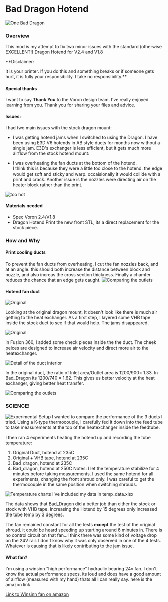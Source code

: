# Bad Dragon Hotend
![One Bad Dragon](bad_dragon_profile.png?raw=true)
### Overview
This mod is my attempt to fix two minor issues with the standard (otherwise EXCELLENT!) Dragon Hotend for V2.4 and V1.8

**Disclaimer:

It is your printer.  If you do this and something breaks or if someone gets hurt, it is fully your responsibility.  I take no responsibility.**

#### Special thanks
I want to say **Thank You** to the Voron design team.  I've really enjoyed learning from you.  Thank you for sharing your files and advice.

#### Issues:

I had two main issues with the stock dragon mount:
* I was getting hotend jams when I switched to using the Dragon.
I have been using E3D V6 hotends in AB style ducts for months now without a single jam.  E3D's exchanger is less efficient, but it gets much more airflow from the stock hotend mount:

* I was overheating the fan ducts at the bottom of the hotend.  
I think this is because they were a little too close to the hotend.  the edge would get soft and sticky and warp.  occaisionally it would collide with a print and crack.  Another issue is the nozzles were directing air on the heater block rather than the print.

![too hot](overheating.jpg?raw=true)

#### Materials needed
* Spec Voron 2.4/V1.8
* Dragon Hotend
Print the new front STL, its a direct replacement for the stock piece.


### How and Why


#### Print cooling ducts
To prevent the fan ducts from overheating, I cut the fan nozzles back, and at an angle.  this should both increase the distance between block and nozzle, and also increas the cross section thickness.  Finally a chamfer reduces the chance that an edge gets caught.
![Comparing the outlets](Comparing_nozzles.png?raw=true)

#### Hotend fan duct
![Original](Original.jpg?raw=true)

Looking at the original dragon mount, It doesn't look like there is much air getting to the heat exchanger.
As a first step, I layered some VHB tape inside the stock duct to see if that would help.  The jams disappeared.

![Original](VHB.jpg?raw=true)

in Fusion 360, I added some check pieces inside the the duct.  The cheek peices are designed to increase air velocity and direct more air to the heatexchanger.

![Detail of the duct interior](Cheeky.png?raw=true)

In the original duct, the ratio of Inlet area/Outlet area is 1200/900= 1.33.  In Bad_Dragon its 1200/740 = 1.62. This gives us better velocity at the heat exchanger, giving better heat transfer.

![Comparing the outlets](Bad_Dragon.png?raw=true)

### SCIENCE!
![Experimental Setup](Science.png?raw=true)
I wanted to compare the performance of the 3 ducts I tried.  Using a K-type thermocouple, I carefully fed it down into the feed tube to take measurements at the top of the heatexchanger inside the feedtube.  

I then ran 4 experiments heating the hotend up and recording the tube temperature:
1) Original Duct, hotend at 235C
2) Original + VHB tape, hotend at 235C
3) Bad_dragon, hotend at 235C
4) Bad_dragon, hotend at 250C
Notes: I let the temperature stabilize for 4 minutes before taking measurements.  I used the same hotend for all experiments, changing the front shroud only.  I was careful to get the thermocouple in the same position when switching shrouds.

![Temperature charts](Tube_temp.png?raw=true)
I've included my data in  temp_data.xlsx

The data shows that Bad_Dragon did a better job than either the stock or stock with VHB tape.  Increasing the Hotend by 15 degrees only increased the tube temp by 3 degrees.

 The fan remained constant for all the tests **except** the test of the original shroud.  it could be heard speeding up starting around 6 minutes in. There is no control circuit on that fan...I think there was some kind of voltage drop on the 24V rail.  I don't know why it was only observed in one of the 4 tests.  Whatever is causing that is likely contributing to the jam issue.
 
 #### What fan?
 I'm using a winsinn "high performance" hydraulic bearing 24v fan.  I don't know the actual performance specs. its loud and does have a good amount of airflow (measured with my hand) thats all I can really say.  here is the amazon link
 
 [Link to Winsinn fan on amazon](https://www.amazon.com/gp/product/B0757RPCN9)
 